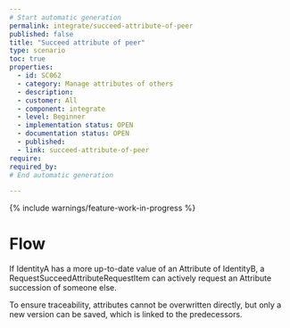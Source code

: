 ```yaml
---
# Start automatic generation
permalink: integrate/succeed-attribute-of-peer
published: false
title: "Succeed attribute of peer"
type: scenario
toc: true
properties:
  - id: SC062
  - category: Manage attributes of others
  - description:
  - customer: All
  - component: integrate
  - level: Beginner
  - implementation status: OPEN
  - documentation status: OPEN
  - published:
  - link: succeed-attribute-of-peer
require:
required_by:
# End automatic generation

---
```


{% include warnings/feature-work-in-progress %}

# Flow

If IdentityA has a more up-to-date value of an Attribute of IdentityB, a RequestSucceedAttributeRequestItem can actively request an Attribute succession of someone else.

To ensure traceability, attributes cannot be overwritten directly, but only a new version can be saved, which is linked to the predecessors.
